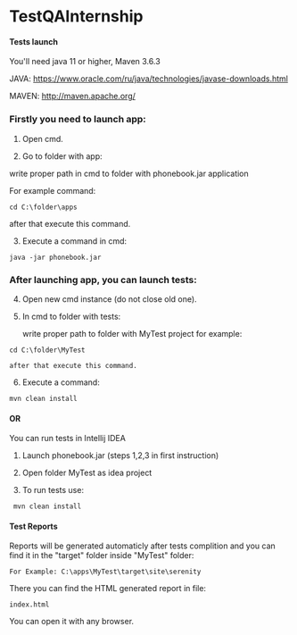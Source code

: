 # TestQAInternship

#### Tests launch ####

You'll need java 11 or higher, Maven 3.6.3

JAVA: https://www.oracle.com/ru/java/technologies/javase-downloads.html

MAVEN: http://maven.apache.org/

### Firstly you need to launch app: ###

1. Open cmd.

2. Go to folder with app:

write proper path in cmd to folder with phonebook.jar application 

For example command:
```
cd C:\folder\apps
```
after that execute this command.


3. Execute a command in cmd:
```
java -jar phonebook.jar
```
### After launching app, you can launch tests: ###

4. Open new cmd instance (do not close old one).

5. In cmd to folder with tests:

    write proper path to folder with MyTest project for example:
```
cd C:\folder\MyTest
```
    after that execute this command.

6. Execute a command:
```
mvn clean install
```

#### OR ####


You can run tests in Intellij IDEA

1. Launch phonebook.jar (steps 1,2,3 in first instruction)

2. Open folder MyTest as idea project

3. To run tests use: 
```
 mvn clean install 
```

#### Test Reports ####

Reports will be generated automaticly after tests complition and you can find it in the "target" folder inside "MyTest" folder:
```
For Example: C:\apps\MyTest\target\site\serenity
```
There you can find the HTML generated report in file: 
```
index.html
```
You can open it with any browser.
